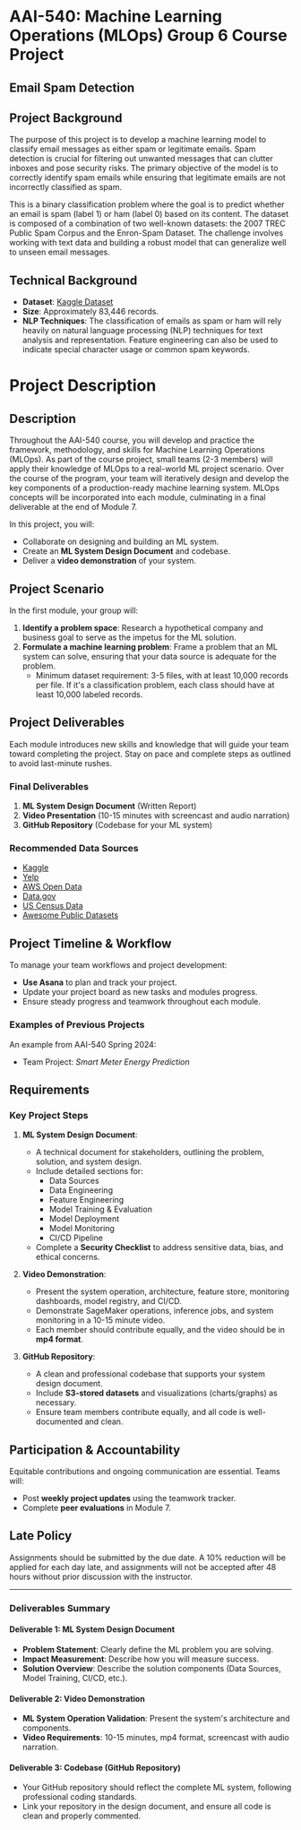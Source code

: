# AAI-540: Machine Learning Operations (MLOps) Group 6 Course Project
## Email Spam Detection

## Project Background
The purpose of this project is to develop a machine learning model to classify email messages as either spam or legitimate emails. Spam detection is crucial for filtering out unwanted messages that can clutter inboxes and pose security risks. The primary objective of the model is to correctly identify spam emails while ensuring that legitimate emails are not incorrectly classified as spam.

This is a binary classification problem where the goal is to predict whether an email is spam (label 1) or ham (label 0) based on its content. The dataset is composed of a combination of two well-known datasets: the 2007 TREC Public Spam Corpus and the Enron-Spam Dataset. The challenge involves working with text data and building a robust model that can generalize well to unseen email messages.

## Technical Background
- **Dataset**: [Kaggle Dataset]([https://www.kaggle.com](https://www.kaggle.com/datasets/purusinghvi/email-spam-classification-dataset))
- **Size**: Approximately 83,446 records.
- **NLP Techniques**: The classification of emails as spam or ham will rely heavily on natural language processing (NLP) techniques for text analysis and representation. Feature engineering can also be used to indicate special character usage or common spam keywords.


# Project Description

## Description
Throughout the AAI-540 course, you will develop and practice the framework, methodology, and skills for Machine Learning Operations (MLOps). As part of the course project, small teams (2-3 members) will apply their knowledge of MLOps to a real-world ML project scenario. Over the course of the program, your team will iteratively design and develop the key components of a production-ready machine learning system. MLOps concepts will be incorporated into each module, culminating in a final deliverable at the end of Module 7.

In this project, you will:
- Collaborate on designing and building an ML system.
- Create an **ML System Design Document** and codebase.
- Deliver a **video demonstration** of your system.

## Project Scenario
In the first module, your group will:
1. **Identify a problem space**: Research a hypothetical company and business goal to serve as the impetus for the ML solution.
2. **Formulate a machine learning problem**: Frame a problem that an ML system can solve, ensuring that your data source is adequate for the problem.
   - Minimum dataset requirement: 3-5 files, with at least 10,000 records per file. If it's a classification problem, each class should have at least 10,000 labeled records.

## Project Deliverables
Each module introduces new skills and knowledge that will guide your team toward completing the project. Stay on pace and complete steps as outlined to avoid last-minute rushes.

### Final Deliverables
1. **ML System Design Document** (Written Report)
2. **Video Presentation** (10-15 minutes with screencast and audio narration)
3. **GitHub Repository** (Codebase for your ML system)

### Recommended Data Sources
- [Kaggle](https://www.kaggle.com)
- [Yelp](https://www.yelp.com)
- [AWS Open Data](https://registry.opendata.aws)
- [Data.gov](https://www.data.gov)
- [US Census Data](https://www.census.gov)
- [Awesome Public Datasets](https://github.com/awesomedata/awesome-public-datasets)

## Project Timeline & Workflow
To manage your team workflows and project development:
- **Use Asana** to plan and track your project.
- Update your project board as new tasks and modules progress.
- Ensure steady progress and teamwork throughout each module.

### Examples of Previous Projects
An example from AAI-540 Spring 2024:
- Team Project: *Smart Meter Energy Prediction*

## Requirements
### Key Project Steps
1. **ML System Design Document**: 
   - A technical document for stakeholders, outlining the problem, solution, and system design.
   - Include detailed sections for:
     - Data Sources
     - Data Engineering
     - Feature Engineering
     - Model Training & Evaluation
     - Model Deployment
     - Model Monitoring
     - CI/CD Pipeline
   - Complete a **Security Checklist** to address sensitive data, bias, and ethical concerns.

2. **Video Demonstration**: 
   - Present the system operation, architecture, feature store, monitoring dashboards, model registry, and CI/CD.
   - Demonstrate SageMaker operations, inference jobs, and system monitoring in a 10-15 minute video.
   - Each member should contribute equally, and the video should be in **mp4 format**.

3. **GitHub Repository**: 
   - A clean and professional codebase that supports your system design document.
   - Include **S3-stored datasets** and visualizations (charts/graphs) as necessary.
   - Ensure team members contribute equally, and all code is well-documented and clean.

## Participation & Accountability
Equitable contributions and ongoing communication are essential. Teams will:
- Post **weekly project updates** using the teamwork tracker.
- Complete **peer evaluations** in Module 7.

## Late Policy
Assignments should be submitted by the due date. A 10% reduction will be applied for each day late, and assignments will not be accepted after 48 hours without prior discussion with the instructor.

---

### Deliverables Summary

#### Deliverable 1: **ML System Design Document**
- **Problem Statement**: Clearly define the ML problem you are solving.
- **Impact Measurement**: Describe how you will measure success.
- **Solution Overview**: Describe the solution components (Data Sources, Model Training, CI/CD, etc.).

#### Deliverable 2: **Video Demonstration**
- **ML System Operation Validation**: Present the system's architecture and components.
- **Video Requirements**: 10-15 minutes, mp4 format, screencast with audio narration.

#### Deliverable 3: **Codebase (GitHub Repository)**
- Your GitHub repository should reflect the complete ML system, following professional coding standards.
- Link your repository in the design document, and ensure all code is clean and properly commented.
